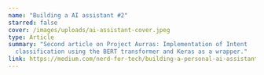 ```yaml
---
name: "Building a AI assistant #2"
starred: false
cover: /images/uploads/ai-assistant-cover.jpeg
type: Article
summary: "Second article on Project Aurras: Implementation of Intent
  classification using the BERT transformer and Keras as a wrapper."
link: https://medium.com/nerd-for-tech/building-a-personal-ai-assistant-part-2-afb26c2a3b5b
---
```

